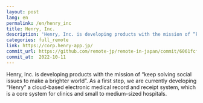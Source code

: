 ```yaml
---
layout: post
lang: en
permalink: /en/henry_inc
title: Henry, Inc.
description: 'Henry, Inc. is developing products with the mission of “keep solving social issues to make a brighter world”. As a first step, we are currently developing “Henry” a cloud-based electronic medical record and receipt system, which is a core system for clinics and small to medium-sized hospitals.'
categories: full_remote
link: https://corp.henry-app.jp/
commit_url: https://github.com/remote-jp/remote-in-japan/commit/6061fcfd0e400c5234212ebb6310b0db0ac167c2
commit_at:  2022-10-11
---
```


<p>Henry, Inc. is developing products with the mission of “keep solving social issues to make a brighter world”. As a first step, we are currently developing “Henry” a cloud-based electronic medical record and receipt system, which is a core system for clinics and small to medium-sized hospitals.</p>
